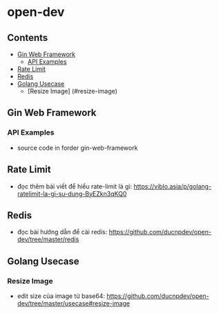 # open-dev

## Contents

- [Gin Web Framework](#gin-web-framework)
  - [API Examples](#api-examples)
- [Rate Limit](#rate-limit)
- [Redis](#redis)
- [Golang Usecase](#golang-usecase)
  - [Resize Image] (#resize-image)
## Gin Web Framework
### API Examples
- source code in forder gin-web-framework

## Rate Limit
- đọc thêm bài viết để hiểu rate-limit là gì: https://viblo.asia/p/golang-ratelimit-la-gi-su-dung-ByEZkn3qKQ0
## Redis
- đọc bài hướng dẫn để cài redis: https://github.com/ducnpdev/open-dev/tree/master/redis

## Golang Usecase

### Resize Image
- edit size của image từ base64: https://github.com/ducnpdev/open-dev/tree/master/usecase#resize-image
